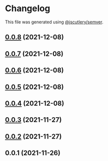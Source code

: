 # Changelog

This file was generated using [@jscutlery/semver](https://github.com/jscutlery/semver).

## [0.0.8](https://github.com/onedaycat/jaco/compare/dynamodb-0.0.7...dynamodb-0.0.8) (2021-12-08)



## [0.0.7](https://github.com/onedaycat/jaco/compare/dynamodb-0.0.6...dynamodb-0.0.7) (2021-12-08)



## [0.0.6](https://github.com/onedaycat/jaco/compare/dynamodb-0.0.5...dynamodb-0.0.6) (2021-12-08)



## [0.0.5](https://github.com/onedaycat/jaco/compare/dynamodb-0.0.4...dynamodb-0.0.5) (2021-12-08)



## [0.0.4](https://github.com/onedaycat/jaco/compare/dynamodb-0.0.3...dynamodb-0.0.4) (2021-12-08)



## [0.0.3](https://github.com/onedaycat/jaco/compare/dynamodb-0.0.2...dynamodb-0.0.3) (2021-11-27)



## [0.0.2](https://github.com/onedaycat/jaco/compare/dynamodb-0.0.1...dynamodb-0.0.2) (2021-11-27)



## 0.0.1 (2021-11-26)
